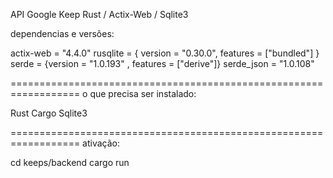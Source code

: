 API Google Keep
Rust / Actix-Web / Sqlite3

dependencias e versões:

actix-web = "4.4.0"
rusqlite = { version = "0.30.0", features = ["bundled"] }
serde = {version = "1.0.193" , features = ["derive"]}
serde_json = "1.0.108"

==================================================================
o que precisa ser instalado:

Rust
Cargo
Sqlite3

==================================================================
ativação:

cd keeps/backend
cargo run
